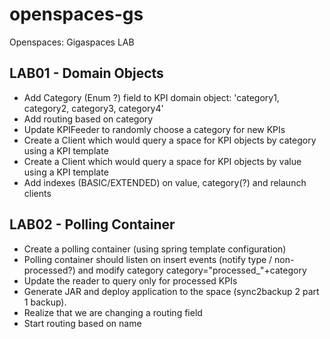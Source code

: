 openspaces-gs
=============

Openspaces: Gigaspaces LAB

LAB01 - Domain Objects
----------------------

+ Add Category (Enum ?) field to KPI domain object: 'category1, category2, category3, category4'
+ Add routing based on category
+ Update KPIFeeder to randomly choose a category for new KPIs
+ Create a Client which would query a space for KPI objects by category using a KPI template
+ Create a Client which would query a space for KPI objects by value using a KPI template
+ Add indexes (BASIC/EXTENDED) on value, category(?) and relaunch clients

LAB02 - Polling Container
-------------------------

+ Create a polling container (using spring template configuration)
+ Polling container should listen on insert events (notify type / non-processed?) and modify category category="processed_"+category
+ Update the reader to query only for processed KPIs 
+ Generate JAR and deploy application to the space (sync2backup 2 part 1 backup).
+ Realize that we are changing a routing field 
+ Start routing based on name 
